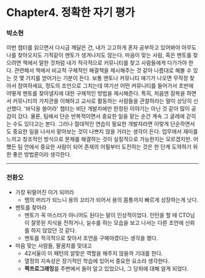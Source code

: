# Chapter4. 정확한 자기 평가

### 박소현

이번 챕터를 읽으면서 다시금 깨달은 건, 내가 고고하게 혼자 공부하고 있어봐야 아무도 나를 찾아오지도 기적같이 멘토가 생겨나지도 않는다. 마음이 맞는 사람, 혹은 멘토를 찾으려면 책에서 말한 것처럼 내가 적극적으로 커뮤니티를 찾고 사람들에게 다가가야 한다. 관련해서 책에서 비교적 구체적인 해결책을 제시해주는 것 같아 나름대로 해볼 수 있는 것 몇 가지를 얻어가는 기분이 든다. 보통 멘토나 커뮤니티 얘기가 나오면 무작정 찾아서 참여하세요, 정도의 조언으로 그치는데 여기선 어떤 커뮤니티를 들어가서 초반에 어떻게 멘토를 찾아낼지에 대한 구체적인 방법을 제시해준다. 특히, 처음엔 잠복을 하면서 커뮤니티의 가치관을 이해하고 교사로 활동하는 사람들을 관찰하라는 말이 상당히 신선했다.
'바닥을 쓸어라' 챕터는 비단 개발자에만 한정된 이야기는 아닌 것 같아 많이 공감이 갔다. 물론, 팀에서 단순 반복적이면서 중요한 일을 맡는 순간 계속 그 굴레에 갇히는 수도 있다고는 본다. 그러나 절대적인 연습이 필요한 개발자라면 이렇게 단순하면서도 중요한 일을 나서서 맡아보는 것이 나쁘지 않을 거라는 생각이 든다. 업무에서 재미를 느끼고 창조적인 방식으로 문제를 해결하는 것이 실질적으로 가능한지는 모르겠지만. 어쨌든 팀 안에서 중요한 사람이 되어 존재의 어필부터 도전하는 것은 한 단계 도약하기 위한 좋은 방법론이라 생각한다.

---

### 전환오

- 가장 뒤떨어진 이가 되어라
  - 뱀의 머리가 되느니 용의 꼬리가 되어서 용의 몸통까지 빠르게 성장하는게 낫다.
- 멘토를 찾아라
  - 멘토가 꼭 마스터가 아니어도 된다는 말이 인상적이었다. 인턴을 할 때 CTO님이 잘못된 지식을 전하거나, 실수를 하는 모습을 보고 나서는 다른 조언에 신뢰를 하지 않았던 것 같다.
  - 멘토를 적극적으로 찾아서 조언을 구해야겠다는 생각을 했다.
- 마음 맞는 사람들, 팔꿈치를 맞대고
  - 42서울이 이 패턴의 알맞은 역할을 해주지 않을까 기대를 한다.
  - 열정의 지속성은 장기적인 학습에 있어서 중요한 요소라 생각한다.
  - **짝프로그래밍**를 주변에서 들어 알고 있었으나, 그 당위에 대해 알게 되었다.
